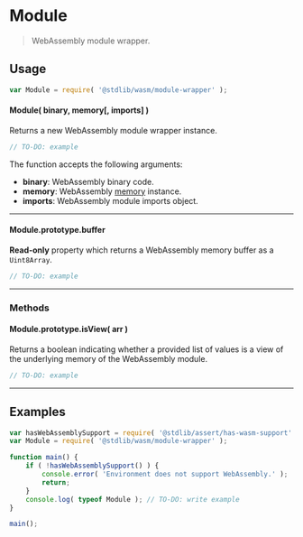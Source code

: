 <!--

@license Apache-2.0

Copyright (c) 2024 The Stdlib Authors.

Licensed under the Apache License, Version 2.0 (the "License");
you may not use this file except in compliance with the License.
You may obtain a copy of the License at

   http://www.apache.org/licenses/LICENSE-2.0

Unless required by applicable law or agreed to in writing, software
distributed under the License is distributed on an "AS IS" BASIS,
WITHOUT WARRANTIES OR CONDITIONS OF ANY KIND, either express or implied.
See the License for the specific language governing permissions and
limitations under the License.

-->

# Module

> WebAssembly module wrapper.

<!-- Section to include introductory text. Make sure to keep an empty line after the intro `section` element and another before the `/section` close. -->

<section class="intro">

</section>

<!-- /.intro -->

<!-- Package usage documentation. -->

<section class="usage">

## Usage

```javascript
var Module = require( '@stdlib/wasm/module-wrapper' );
```

#### Module( binary, memory\[, imports] )

Returns a new WebAssembly module wrapper instance.

```javascript
// TO-DO: example
```

The function accepts the following arguments:

-   **binary**: WebAssembly binary code.
-   **memory**: WebAssembly [memory][@stdlib/wasm/memory] instance.
-   **imports**: WebAssembly module imports object.

* * *

<a name="prop-buffer"></a>

#### Module.prototype.buffer

**Read-only** property which returns a WebAssembly memory buffer as a `Uint8Array`.

```javascript
// TO-DO: example
```

* * *

### Methods

<a name="method-is-view"></a>

#### Module.prototype.isView( arr )

Returns a boolean indicating whether a provided list of values is a view of the underlying memory of the WebAssembly module.

```javascript
// TO-DO: example
```

</section>

<!-- /.usage -->

* * *

<!-- Package usage notes. Make sure to keep an empty line after the `section` element and another before the `/section` close. -->

<section class="notes">

</section>

<!-- /.notes -->

<!-- Package usage examples. -->

<section class="examples">

## Examples

<!-- eslint no-undef: "error" -->

```javascript
var hasWebAssemblySupport = require( '@stdlib/assert/has-wasm-support' );
var Module = require( '@stdlib/wasm/module-wrapper' );

function main() {
    if ( !hasWebAssemblySupport() ) {
        console.error( 'Environment does not support WebAssembly.' );
        return;
    }
    console.log( typeof Module ); // TO-DO: write example
}

main();
```

</section>

<!-- /.examples -->

<!-- Section to include cited references. If references are included, add a horizontal rule *before* the section. Make sure to keep an empty line after the `section` element and another before the `/section` close. -->

<section class="references">

</section>

<!-- /.references -->

<!-- Section for related `stdlib` packages. Do not manually edit this section, as it is automatically populated. -->

<section class="related">

</section>

<!-- /.related -->

<!-- Section for all links. Make sure to keep an empty line after the `section` element and another before the `/section` close. -->

<section class="links">

[@stdlib/wasm/memory]: https://github.com/stdlib-js/wasm/tree/main/memory

</section>

<!-- /.links -->
